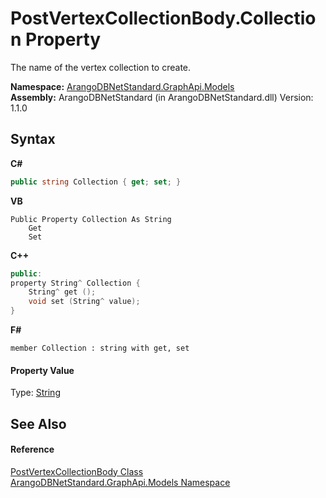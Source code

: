 # PostVertexCollectionBody.Collection Property 
 

The name of the vertex collection to create.

**Namespace:**&nbsp;<a href="6fb2338d-d8f7-f9c1-2056-1702fe9bf954">ArangoDBNetStandard.GraphApi.Models</a><br />**Assembly:**&nbsp;ArangoDBNetStandard (in ArangoDBNetStandard.dll) Version: 1.1.0

## Syntax

**C#**<br />
``` C#
public string Collection { get; set; }
```

**VB**<br />
``` VB
Public Property Collection As String
	Get
	Set
```

**C++**<br />
``` C++
public:
property String^ Collection {
	String^ get ();
	void set (String^ value);
}
```

**F#**<br />
``` F#
member Collection : string with get, set

```


#### Property Value
Type: <a href="https://docs.microsoft.com/dotnet/api/system.string" target="_blank" rel="noopener noreferrer">String</a>

## See Also


#### Reference
<a href="286f4e92-a4dd-c8f6-f486-709261fa0e30">PostVertexCollectionBody Class</a><br /><a href="6fb2338d-d8f7-f9c1-2056-1702fe9bf954">ArangoDBNetStandard.GraphApi.Models Namespace</a><br />